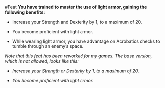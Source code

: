 #Feat
**You have trained to master the use of light armor, gaining the following benefits:**

* Increase your Strength and Dexterity by 1, to a maximum of 20.

* You become proficient with light armor.

* While wearing light armor, you have advantage on Acrobatics checks to tumble through an enemy’s space.

*Note that this feat has been reworked for my games. The base version, which is not allowed, looks like this:*

* *Increase your Strength or Dexterity by 1, to a maximum of 20.*

* *You become proficient with light armor.*